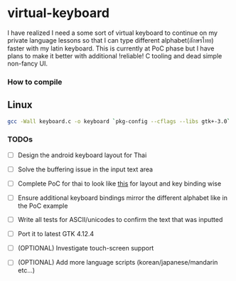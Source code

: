# virtual-keyboard

I have realized I need a some sort of virtual keyboard to continue on my private language lessons so that I can type different alphabet(อักษรไทย) faster with my latin keyboard. 
This is currently at PoC phase but I have plans to make it better with additional !reliable! C tooling and dead simple non-fancy UI.

### How to compile 

## Linux

```sh
gcc -Wall keyboard.c -o keyboard `pkg-config --cflags --libs gtk+-3.0`
```

### TODOs

- [ ] Design the android keyboard layout for Thai
- [ ] Solve the buffering issue in the input text area 
- [ ] Complete PoC for thai to look like [this](https://www.branah.com/thai) for layout and key binding wise
- [ ] Ensure additional keyboard bindings mirror the different alphabet like in the PoC example
- [ ] Write all tests for ASCII/unicodes to confirm the text that was inputted
- [ ] Port it to latest GTK 4.12.4
- [ ] (OPTIONAL) Investigate touch-screen support
- [ ] (OPTIONAL) Add more language scripts (korean/japanese/mandarin etc...)

